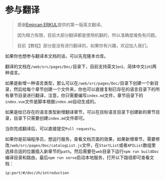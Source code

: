 # 参与翻译

> 感谢[Emircan ERKUL](https://github.com/emircanerkul)提供的第一版英文翻译。
>
>因为精力有限，目前大部分翻译都是使用机翻的，所以准确度难免有问题。
>
>目前【教程】部分是没有进行翻译的，如果你有兴趣，欢迎加入我们。

如果你也想参与翻译本文档的话，可以先克隆本仓库。

翻译的文档在`/web/src/pages/Doc/`目录下，目前支持英文(`en`)、简体中文(`zh`)两种语言。

如果是新增一种语言类型，那么可以在`/web/src/pages/Doc/`目录下创建一个新目录，然后给每个章节创建一个文件夹，你也可以直接复制已存在的语言目录下的所有章节目录进行翻译，注意，你只需要编写`index.md`文件，章节目录下的`index.vue`文件是脚本根据`index.md`自动生成的。

如果是给已存在的语言类型新增翻译章节，可以在目标语言目录下创建新的章节目录，目录下只需要创建`index.md`文件即可。

当你完成翻译后，可以直接提交`Pull requests`。

如果你是前端程序员，想运行服务，查看文档页面的效果，如果新增章节，需要修改`/web/src/pages/Doc/catalogList.js`文件，在`StartList`或者`APIList`数组里选择合适的位置插入新章节的`path`。然后需要在`web`目录下运行`npm run buildDoc`编译目录和路由，最后`npm run serve`启动本地服务，打开以下路径即可查看文档：

`ip:port/#/doc/zh/introduction`

